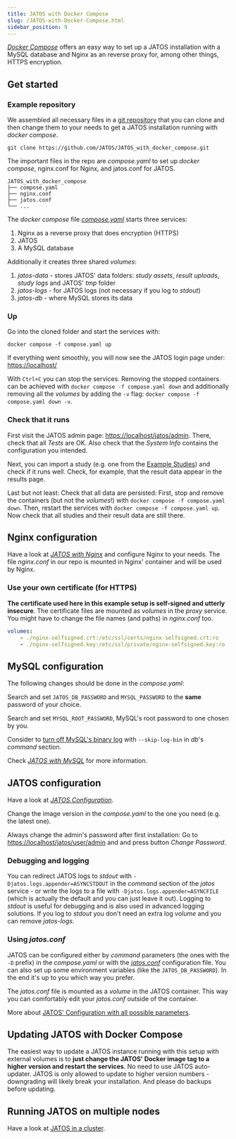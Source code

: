 ```yaml
---
title: JATOS with Docker Compose
slug: /JATOS-with-Docker-Compose.html
sidebar_position: 9
---
```


[_Docker Compose_](https://docs.docker.com/compose/) offers an easy way to set up a JATOS installation with a MySQL database and Nginx as an reverse proxy for, among other things, HTTPS encryption. 


## Get started

### Example repository

We assembled all necessary files in a [git repository](https://github.com/JATOS/JATOS_with_docker_compose) that you can clone and then change them to your needs to get a JATOS installation running with _docker compose_. 

```shell
git clone https://github.com/JATOS/JATOS_with_docker_compose.git
```

The important files in the repo are _compose.yaml_ to set up _docker compose_, nginx.conf for Nginx, and jatos.conf for JATOS.

```
JATOS_with_docker_compose
├── compose.yaml
├── nginx.conf
├── jatos.conf
└── ...
```

The _docker compose_ file [_compose.yaml_](https://github.com/JATOS/JATOS_with_docker_compose/blob/main/compose.yaml) starts three services:

1. Nginx as a reverse proxy that does encryption (HTTPS)
1. JATOS
1. A MySQL database

Additionally it creates three shared _volumes_:

1. _jatos-data_ - stores JATOS' data folders: _study assets_, _result uploads_, _study logs_ and JATOS' _tmp_ folder
1. _jatos-logs_ - for JATOS logs (not necessary if you log to _stdout_)
1. _jatos-db_ - where MySQL stores its data


### Up

Go into the cloned folder and start the services with:

```shell
docker compose -f compose.yaml up
```

If everything went smoothly, you will now see the JATOS login page under: [https://localhost/](https://localhost/)

With `Ctrl+C` you can stop the services. Removing the stopped containers can be achieved with `docker compose -f compose.yaml down` and additionally removing all the _volumes_ by adding the `-v` flag: `docker compose -f compose.yaml down -v`.


### Check that it runs

First visit the JATOS admin page: [https://localhost/jatos/admin](https://localhost/jatos/admin). There, check that all _Tests_ are OK. Also check that the _System Info_ contains the configuration you intended.

Next, you can import a study (e.g. one from the [Example Studies](/Example-Studies)) and check if it runs well. Check, for example, that the result data appear in the results page.

Last but not least: Check that all data are persisted: First, stop and remove the containers (but not the _volumes_!) with `docker compose -f compose.yaml down`. Then, restart the services with `docker compose -f compose.yaml up`. Now check that all studies and their result data are still there.


## Nginx configuration

Have a look at [_JATOS with Nginx_](/JATOS-with-Nginx.html) and configure Nginx to your needs. The file _nginx.conf_ in our repo is mounted in Nginx' container and will be used by Nginx.


### Use your own certificate (for HTTPS)

**The certificate used here in this example setup is self-signed and utterly insecure**. The certificate files are mounted as _volumes_ in the _proxy_ service. You might have to change the file names (and paths) in _nginx.conf_ too. 

```yaml
volumes:
    - ./nginx-selfsigned.crt:/etc/ssl/certs/nginx-selfsigned.crt:ro
    - ./nginx-selfsigned.key:/etc/ssl/private/nginx-selfsigned.key:ro
```


## MySQL configuration

The following changes should be done in the _compose.yaml_:

Search and set `JATOS_DB_PASSWORD` and `MYSQL_PASSWORD` to the **same** password of your choice.

Search and set `MYSQL_ROOT_PASSWORD`, MySQL's root password to one chosen by you.

Consider to [turn off MySQL's binary log](/JATOS-with-MySQL.html#optional---deactivate-the-binary-log-of-your-mysqlmariadb) with `--skip-log-bin` in _db_'s _command_ section.

Check [_JATOS with MySQL_](/JATOS-with-MySQL.html) for more information.


## JATOS configuration

Have a look at [_JATOS Configuration_](/JATOS_Configuration.html).

Change the image version in the _compose.yaml_ to the one you need (e.g. the latest one).

Always change the admin's password after first installation: Go to [https://localhost/jatos/user/admin](https://localhost/jatos/user/admin) and and press button _Change Password_.


### Debugging and logging

You can redirect JATOS logs to _stdout_ with `-Djatos.logs.appender=ASYNCSTDOUT` in the _command_ section of the _jatos_ service - or write the logs to a file with `-Djatos.logs.appender=ASYNCFILE` (which is actually the default and you can just leave it out). Logging to _stdout_ is useful for debugging and is also used in advanced logging solutions. If you log to _stdout_ you don't need an extra log _volume_ and you can remove _jatos-logs_.

### Using _jatos.conf_

JATOS can be configured either by _command_ parameters (the ones with the `-D` prefix) in the _compose.yaml_ or with the [_jatos.conf_](https://github.com/JATOS/JATOS_with_docker_compose/blob/main/jatos.conf) configuration file. You can also set up some environment variables (like the `JATOS_DB_PASSWORD`). In the end it's up to you which way you prefer.

The _jatos.conf_ file is mounted as a _volume_ in the JATOS container. This way you can comfortably edit your _jatos.conf_ outside of the container.

More about [JATOS' Configuration with all possible parameters](JATOS_Configuration.html).


## Updating JATOS with Docker Compose

The easiest way to update a JATOS instance running with this setup with external volumes is to **just change the JATOS' Docker image tag to a higher version and restart the services**. No need to use JATOS auto-updater. JATOS is only allowed to update to higher version numbers - downgrading will likely break your installation. And please do backups before updating.


## Running JATOS on multiple nodes

Have a look at [JATOS in a cluster](/JATOS-in-a-cluster.html).